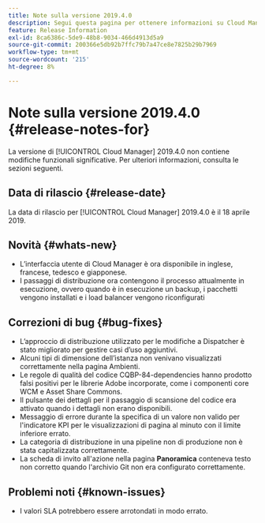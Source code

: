 ```yaml
---
title: Note sulla versione 2019.4.0
description: Segui questa pagina per ottenere informazioni su Cloud Manager 2019.4.0.
feature: Release Information
exl-id: 8ca6386c-5de9-48b8-9034-466d4913d5a9
source-git-commit: 200366e5db92b7ffc79b7a47ce8e7825b29b7969
workflow-type: tm+mt
source-wordcount: '215'
ht-degree: 8%

---
```


# Note sulla versione 2019.4.0 {#release-notes-for}

La versione di [!UICONTROL Cloud Manager] 2019.4.0 non contiene modifiche funzionali significative. Per ulteriori informazioni, consulta le sezioni seguenti.

## Data di rilascio {#release-date}

La data di rilascio per [!UICONTROL Cloud Manager] 2019.4.0 è il 18 aprile 2019.

## Novità {#whats-new}

* L’interfaccia utente di Cloud Manager è ora disponibile in inglese, francese, tedesco e giapponese.
* I passaggi di distribuzione ora contengono il processo attualmente in esecuzione, ovvero quando è in esecuzione un backup, i pacchetti vengono installati e i load balancer vengono riconfigurati

## Correzioni di bug {#bug-fixes}

* L’approccio di distribuzione utilizzato per le modifiche a Dispatcher è stato migliorato per gestire casi d’uso aggiuntivi.
* Alcuni tipi di dimensione dell’istanza non venivano visualizzati correttamente nella pagina Ambienti.
* Le regole di qualità del codice CQBP-84-dependencies hanno prodotto falsi positivi per le librerie Adobe incorporate, come i componenti core WCM e Asset Share Commons.
* Il pulsante dei dettagli per il passaggio di scansione del codice era attivato quando i dettagli non erano disponibili.
* Messaggio di errore durante la specifica di un valore non valido per l&#39;indicatore KPI per le visualizzazioni di pagina al minuto con il limite inferiore errato.
* La categoria di distribuzione in una pipeline non di produzione non è stata capitalizzata correttamente.
* La scheda di invito all&#39;azione nella pagina **Panoramica** conteneva testo non corretto quando l&#39;archivio Git non era configurato correttamente.

## Problemi noti {#known-issues}

* I valori SLA potrebbero essere arrotondati in modo errato.
